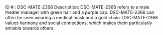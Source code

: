ID # : DSC-MATE-2368
Description: DSC-MATE-2368 refers to a male theater manager with green hair and a purple cap. DSC-MATE-2368 can often be seen wearing a medical mask and a gold chain. DSC-MATE-2368 values harmony and social connections, which makes them particularly amiable towards others.